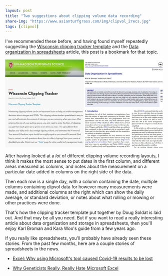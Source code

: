 ```yaml
---
layout: post
title: "Two suggestions about clipping volume data recording"
share-img: "https://www.asianturfgrass.com/img/clipvol_2recs.jpg"
tags: [clipvol]
---
```


I've recommended these before, and having found myself repeatedly suggesting the [Wisconsin clipping tracker template](https://turf.wisc.edu/2020/03/wisconsin-clipping-tracker/) and the [Data organization in spreadsheets](https://doi.org/10.1080/00031305.2017.1375989) article, this post is a bookmark for that topic.

![shows 2 images the blog post of Wisconsin clipping tracker template and the Broman and Woo superb article on data in spreadsheets](/img/clipvol_2recs.jpg)

After having looked at a *lot* of different clipping volume recording layouts, I think it makes the most sense to put dates in the first column, and different areas measured as columns, and notes about the measurement on a particular date added in columns on the right side of the data.

Then each row is a single day, with a column containing the date, multiple columns containing clipvol data for however many measurements were made, and additional columns at the right which can show the daily average, or standard deviation, or notes about what rolling or mowing or other practices were done. 

That's how the clipping tracker template put together by Doug Soldat is laid out. And that may be all you need. But if you want to read a really interesting article about data organization and storage in spreadsheets, then you'll enjoy Karl Broman and Kara Woo's guide from a few years ago. 

If you really like spreadsheets, you'll probably have already seen these stories. From the past few months, here are a couple stories of spreadsheets in the news.

* [Excel: Why using Microsoft's tool caused Covid-19 results to be lost](https://www.bbc.com/news/technology-54423988)

* [Why Geneticists Really, Really Hate Microsoft Excel](https://www.popularmechanics.com/technology/design/a33549357/human-genes-renamed-microsoft-excel-auto-format-dates/)

